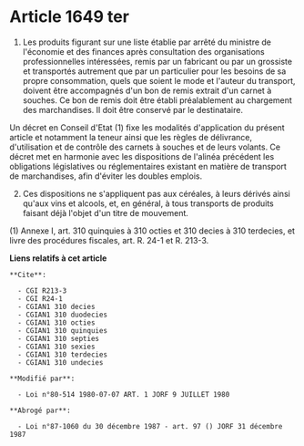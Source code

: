 # Article 1649 ter

1. Les produits figurant sur une liste établie par arrêté du ministre de l'économie et des finances après consultation des
organisations professionnelles intéressées, remis par un fabricant ou par un grossiste et transportés autrement que par un
particulier pour les besoins de sa propre consommation, quels que soient le mode et l'auteur du transport, doivent être
accompagnés d'un bon de remis extrait d'un carnet à souches. Ce bon de remis doit être établi préalablement au chargement des
marchandises. Il doit être conservé par le destinataire.

Un décret en Conseil d'Etat (1) fixe les modalités d'application du présent article et notamment la teneur ainsi que les
règles de délivrance, d'utilisation et de contrôle des carnets à souches et de leurs volants. Ce décret met en harmonie avec
les dispositions de l'alinéa précédent les obligations législatives ou réglementaires existant en matière de transport de
marchandises, afin d'éviter les doubles emplois.

2. Ces dispositions ne s'appliquent pas aux céréales, à leurs dérivés ainsi qu'aux vins et alcools, et, en général, à tous
transports de produits faisant déjà l'objet d'un titre de mouvement.

(1) Annexe I, art. 310 quinquies à 310 octies et 310 decies à 310 terdecies, et livre des procédures fiscales, art. R. 24-1
et R. 213-3.

**Liens relatifs à cet article**

	**Cite**:

	  - CGI R213-3
	  - CGI R24-1
	  - CGIAN1 310 decies
	  - CGIAN1 310 duodecies
	  - CGIAN1 310 octies
	  - CGIAN1 310 quinquies
	  - CGIAN1 310 septies
	  - CGIAN1 310 sexies
	  - CGIAN1 310 terdecies
	  - CGIAN1 310 undecies

	**Modifié par**:

	  - Loi n°80-514 1980-07-07 ART. 1 JORF 9 JUILLET 1980

	**Abrogé par**:

	  - Loi n°87-1060 du 30 décembre 1987 - art. 97 () JORF 31 décembre 1987
